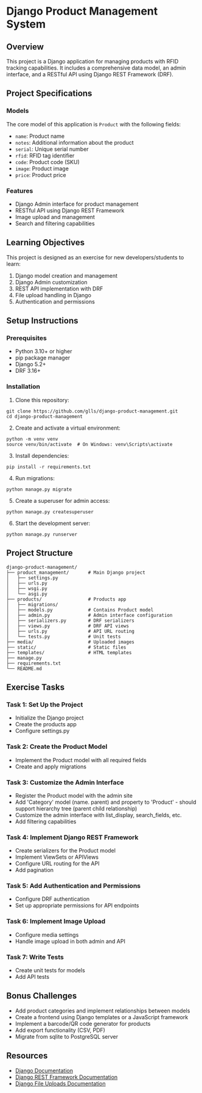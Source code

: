 # Django Product Management System

## Overview

This project is a Django application for managing products with RFID tracking capabilities. It includes a comprehensive data model, an admin interface, and a RESTful API using Django REST Framework (DRF).

## Project Specifications

### Models

The core model of this application is `Product` with the following fields:

- `name`: Product name
- `notes`: Additional information about the product
- `serial`: Unique serial number
- `rfid`: RFID tag identifier
- `code`: Product code (SKU)
- `image`: Product image
- `price`: Product price

### Features

- Django Admin interface for product management
- RESTful API using Django REST Framework
- Image upload and management
- Search and filtering capabilities

## Learning Objectives

This project is designed as an exercise for new developers/students to learn:

1. Django model creation and management
2. Django Admin customization
3. REST API implementation with DRF
4. File upload handling in Django
5. Authentication and permissions

## Setup Instructions

### Prerequisites

- Python 3.10+ or higher
- pip package manager
- Django 5.2+
- DRF 3.16+

### Installation

1. Clone this repository:
```
git clone https://github.com/glls/django-product-management.git
cd django-product-management
```

2. Create and activate a virtual environment:
```
python -m venv venv
source venv/bin/activate  # On Windows: venv\Scripts\activate
```

3. Install dependencies:
```
pip install -r requirements.txt
```

4. Run migrations:
```
python manage.py migrate
```

5. Create a superuser for admin access:
```
python manage.py createsuperuser
```

6. Start the development server:
```
python manage.py runserver
```

## Project Structure

```
django-product-management/
├── product_management/       # Main Django project
│   ├── settings.py
│   ├── urls.py
│   ├── wsgi.py
│   └── asgi.py
├── products/                 # Products app
│   ├── migrations/
│   ├── models.py             # Contains Product model
│   ├── admin.py              # Admin interface configuration
│   ├── serializers.py        # DRF serializers
│   ├── views.py              # DRF API views
│   ├── urls.py               # API URL routing
│   └── tests.py              # Unit tests
├── media/                    # Uploaded images
├── static/                   # Static files
├── templates/                # HTML templates
├── manage.py
├── requirements.txt
└── README.md
```

## Exercise Tasks

### Task 1: Set Up the Project

- Initialize the Django project
- Create the products app
- Configure settings.py

### Task 2: Create the Product Model

- Implement the Product model with all required fields
- Create and apply migrations

### Task 3: Customize the Admin Interface

- Register the Product model with the admin site
- Add 'Category' model (name. parent) and property to 'Product' - should support hierarchy tree (parent child relationship)
- Customize the admin interface with list_display, search_fields, etc.
- Add filtering capabilities

### Task 4: Implement Django REST Framework

- Create serializers for the Product model
- Implement ViewSets or APIViews
- Configure URL routing for the API
- Add pagination

### Task 5: Add Authentication and Permissions

- Configure DRF authentication
- Set up appropriate permissions for API endpoints

### Task 6: Implement Image Upload

- Configure media settings
- Handle image upload in both admin and API

### Task 7: Write Tests

- Create unit tests for models
- Add API tests

## Bonus Challenges

- Add product categories and implement relationships between models
- Create a frontend using Django templates or a JavaScript framework
- Implement a barcode/QR code generator for products
- Add export functionality (CSV, PDF)
- Migrate from sqlite to PostgreSQL server

## Resources

- [Django Documentation](https://docs.djangoproject.com/)
- [Django REST Framework Documentation](https://www.django-rest-framework.org/)
- [Django File Uploads Documentation](https://docs.djangoproject.com/en/stable/topics/http/file-uploads/)
